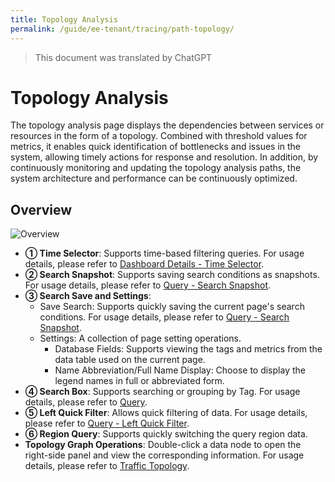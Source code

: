 ```yaml
---
title: Topology Analysis
permalink: /guide/ee-tenant/tracing/path-topology/
---
```


> This document was translated by ChatGPT

# Topology Analysis

The topology analysis page displays the dependencies between services or resources in the form of a topology. Combined with threshold values for metrics, it enables quick identification of bottlenecks and issues in the system, allowing timely actions for response and resolution. In addition, by continuously monitoring and updating the topology analysis paths, the system architecture and performance can be continuously optimized.

## Overview

![Overview](https://yunshan-guangzhou.oss-cn-beijing.aliyuncs.com/pub/pic/20230920650a6d7f5039d.png)

- **① Time Selector**: Supports time-based filtering queries. For usage details, please refer to [Dashboard Details - Time Selector](../dashboard/use/).
- **② Search Snapshot**: Supports saving search conditions as snapshots. For usage details, please refer to [Query - Search Snapshot](../query/history/).
- **③ Search Save and Settings**:
  - Save Search: Supports quickly saving the current page's search conditions. For usage details, please refer to [Query - Search Snapshot](../query/history/).
  - Settings: A collection of page setting operations.
    - Database Fields: Supports viewing the tags and metrics from the data table used on the current page.
    - Name Abbreviation/Full Name Display: Choose to display the legend names in full or abbreviated form.
- **④ Search Box**: Supports searching or grouping by Tag. For usage details, please refer to [Query](../query/overview/).
- **⑤ Left Quick Filter**: Allows quick filtering of data. For usage details, please refer to [Query - Left Quick Filter](../query/left-quick-filter/).
- **⑥ Region Query**: Supports quickly switching the query region data.
- **Topology Graph Operations**: Double-click a data node to open the right-side panel and view the corresponding information. For usage details, please refer to [Traffic Topology](../dashboard/panel/topology/).